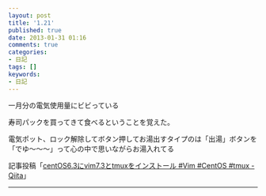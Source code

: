 ```yaml
---
layout: post
title: '1.21'
published: true
date: 2013-01-31 01:16
comments: true
categories:
- 日記
tags: []
keywords:
- 日記
---
```

一月分の電気使用量にビビっている

寿司パックを買ってきて食べるということを覚えた。

電気ポット、ロック解除してボタン押してお湯出すタイプのは「出湯」ボタンを「でゆ〜〜〜」って心の中で思いながらお湯入れてる

記事投稿「[centOS6.3にvim7.3とtmuxをインストール #Vim #CentOS #tmux - Qiita](http://qiita.com/items/c61f2eeeb414d4844d45 "centOS6.3にvim7.3とtmuxをインストール #Vim #CentOS #tmux - Qiita")」

---

